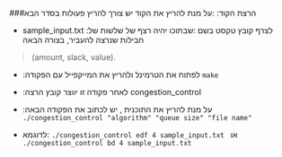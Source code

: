 ###הרצת הקוד:
:על מנת להריץ את הקוד יש צורך להריץ פעולות בסדר הבא
- sample_input.txt :לצרף קובץ טקסט בשם
:שבתוכו יהיה רצף של שלשות של חבילות שנרצה להעביר, בצורה הבאה
> (amount, slack, value).

- :לפתוח את הטרמינל ולהריץ את המייקפייל עם הפקודה
 `make`
- :לאחר פקודה זו יווצר קובץ הרצה
congestion_control

- :על מנת להריץ את התוכנית , יש לכתוב את הפקודה הבאה
 `./congestion_control "algorithm" "queue size" "file name"`

- לדוגמא:
 `./congestion_control edf 4 sample_input.txt `
 או
   `./congestion_control bd 4 sample_input.txt `

